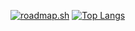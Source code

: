 
[![roadmap.sh](https://roadmap.sh/card/wide/688fbbf3087fc9883f15f037?variant=dark)](https://roadmap.sh)
[![Top Langs](https://github-readme-stats.vercel.app/api/top-langs/?username=melvinngugi&layout=compact)](https://github.com/anuraghazra/github-readme-stats)
